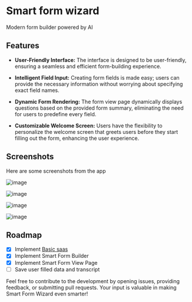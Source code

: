 # Smart form wizard

Modern form builder powered by AI

## Features

- **User-Friendly Interface:** The interface is designed to be user-friendly, ensuring a seamless and efficient form-building experience.

- **Intelligent Field Input:** Creating form fields is made easy; users can provide the necessary information without worrying about specifying exact field names.

- **Dynamic Form Rendering:** The form view page dynamically displays questions based on the provided form summary, eliminating the need for users to predefine every field.
  
- **Customizable Welcome Screen:** Users have the flexibility to personalize the welcome screen that greets users before they start filling out the form, enhancing the user experience.


## Screenshots

Here are some screenshots from the app

![image](https://github.com/growupanand/smart-form-wizard/assets/29487686/fbe807e7-857f-4b7c-9584-872d13afc08c)

![image](https://github.com/growupanand/smart-form-wizard/assets/29487686/505e0401-040a-4d99-aa7b-4ed827903c4d)

![image](https://github.com/growupanand/smart-form-wizard/assets/29487686/9b566ba2-fe0b-4638-8b78-5b40e03dd808)


![image](https://github.com/growupanand/smart-form-wizard/assets/29487686/02774d33-bac6-4cbd-a88f-542f8ffdda8b)









## Roadmap

- [x] Implement [Basic saas](https://github.com/growupanand/smart-form-wizard/milestone/1)
- [x] Implement Smart Form Builder
- [x] Implement Smart Form View Page
- [ ] Save user filled data and transcript

Feel free to contribute to the development by opening issues, providing feedback, or submitting pull requests. Your input is valuable in making Smart Form Wizard even smarter!
